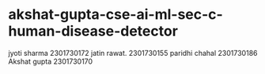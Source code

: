 # akshat-gupta-cse-ai-ml-sec-c-human-disease-detector
jyoti sharma 2301730172
jatin rawat. 2301730155
paridhi chahal 2301730186
Akshat gupta 2301730170